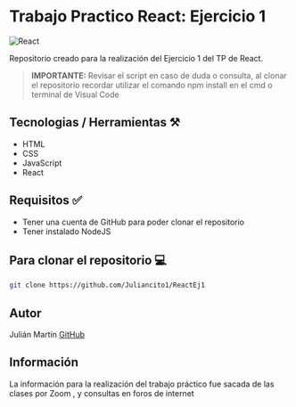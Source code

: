 # Trabajo Practico React: Ejercicio 1
![React](https://cdn.cdnlogo.com/logos/r/85/react.svg)

Repositorio creado para la realización del Ejercicio 1 del TP de React.

>**IMPORTANTE:** Revisar el script en caso de duda o consulta, al clonar el repositorio recordar utilizar el comando npm install en el cmd o terminal de Visual Code
## Tecnologias / Herramientas ⚒️

- HTML
- CSS
- JavaScript
- React

## Requisitos ✅
- Tener una cuenta de GitHub para poder clonar el repositorio
- Tener instalado NodeJS

## Para clonar el repositorio 💻

```bash
git clone https://github.com/Juliancito1/ReactEj1
```

## Autor 
Julián Martín [GitHub](https://github.com/Juliancito1)

## Información
La información para la realización del trabajo práctico fue sacada de las clases por Zoom , y consultas en foros de internet
